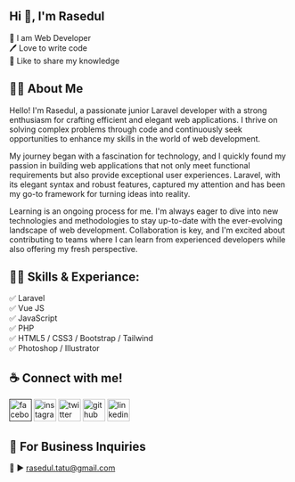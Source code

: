 <h2>Hi 👋, I'm Rasedul</h2>
👑 I am Web Developer<br>
🖊️ Love to write code<br>
🎤 Like to share my knowledge<br>

<h2>👨‍🏫 About Me</h2>
Hello! I'm Rasedul, a passionate junior Laravel developer with a strong enthusiasm for crafting efficient and elegant web applications. I thrive on solving complex problems through code and continuously seek opportunities to enhance my skills in the world of web development.

My journey began with a fascination for technology, and I quickly found my passion in building web applications that not only meet functional requirements but also provide exceptional user experiences. Laravel, with its elegant syntax and robust features, captured my attention and has been my go-to framework for turning ideas into reality.

Learning is an ongoing process for me. I'm always eager to dive into new technologies and methodologies to stay up-to-date with the ever-evolving landscape of web development. Collaboration is key, and I'm excited about contributing to teams where I can learn from experienced developers while also offering my fresh perspective.

<h2>🤹‍♀️ Skills & Experiance:</h2>
✅ Laravel<br>
✅ Vue JS<br>
✅ JavaScript<br>
✅ PHP<br>
✅ HTML5 / CSS3 / Bootstrap / Tailwind<br>
✅ Photoshop / Illustrator<br>

<h2>☕ Connect with me!</h2>
<p dir="auto">
<a href="" rel="nofollow"><img src="https://camo.githubusercontent.com/2d1ffa69dd491ebeca01b2098cf8233dd09950ff5895abccd5b455ca442abc59/68747470733a2f2f696d672e736869656c64732e696f2f62616467652f46616365626f6f6b2d3138373746323f7374796c653d666f722d7468652d6261646765266c6f676f3d66616365626f6f6b266c6f676f436f6c6f723d7768697465" alt="facebook" height="40" style="max-width: 100%;"></a>  <a href="#" rel="nofollow"><img src="https://camo.githubusercontent.com/b3d4671768bd0f9b6c8f410a25a96e0c5a4d135208d8910461e986f97e7985ab/68747470733a2f2f696d672e736869656c64732e696f2f62616467652f496e7374616772616d2d4534343035463f7374796c653d666f722d7468652d6261646765266c6f676f3d696e7374616772616d266c6f676f436f6c6f723d7768697465" alt="instagram" height="40" style="max-width: 100%;"></a>  <a href="#"><img src="https://camo.githubusercontent.com/5d03c86f6a75f7cbe80d135d9162fbf6dc46a31253cf30a8e9bb8279b4d574d3/68747470733a2f2f696d672e736869656c64732e696f2f62616467652f547769747465722d3144413146323f7374796c653d666f722d7468652d6261646765266c6f676f3d74776974746572266c6f676f436f6c6f723d7768697465" alt="twitter" height="40" style="max-width: 100%;"></a>  <a href="#"><img src="https://camo.githubusercontent.com/bd2bd127c104ba5c98bb12c70801b075aee1f040009089510f69554300e7ff41/68747470733a2f2f696d672e736869656c64732e696f2f62616467652f4769742d4630353033323f7374796c653d666f722d7468652d6261646765266c6f676f3d676974266c6f676f436f6c6f723d7768697465" alt="github" height="40" style="max-width: 100%;"></a>  <a href="https://www.linkedin.com/in/rasedulalways/"><img src="https://camo.githubusercontent.com/a80d00f23720d0bc9f55481cfcd77ab79e141606829cf16ec43f8cacc7741e46/68747470733a2f2f696d672e736869656c64732e696f2f62616467652f4c696e6b6564496e2d3030373742353f7374796c653d666f722d7468652d6261646765266c6f676f3d6c696e6b6564696e266c6f676f436f6c6f723d7768697465" alt="linkedin" height="40" style="max-width: 100%;"></a></p>

<h2>📧 For Business Inquiries</h2>
💌 ► <a href="rasedul.tatu@gmail.com">rasedul.tatu@gmail.com</a>  

